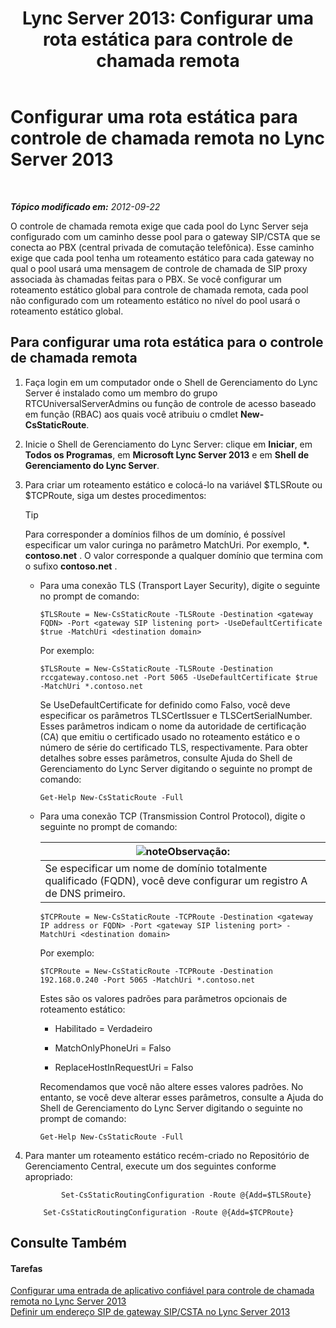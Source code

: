 ﻿---
title: 'Lync Server 2013: Configurar uma rota estática para controle de chamada remota'
TOCTitle: Configurar uma rota estática para controle de chamada remota
ms:assetid: f7003023-443d-48ee-989b-71e8b0b0abbd
ms:mtpsurl: https://technet.microsoft.com/pt-br/library/Gg615051(v=OCS.15)
ms:contentKeyID: 49308638
ms.date: 05/19/2016
mtps_version: v=OCS.15
ms.translationtype: HT
---

# Configurar uma rota estática para controle de chamada remota no Lync Server 2013

 

_**Tópico modificado em:** 2012-09-22_

O controle de chamada remota exige que cada pool do Lync Server seja configurado com um caminho desse pool para o gateway SIP/CSTA que se conecta ao PBX (central privada de comutação telefônica). Esse caminho exige que cada pool tenha um roteamento estático para cada gateway no qual o pool usará uma mensagem de controle de chamada de SIP proxy associada às chamadas feitas para o PBX. Se você configurar um roteamento estático global para controle de chamada remota, cada pool não configurado com um roteamento estático no nível do pool usará o roteamento estático global.

## Para configurar uma rota estática para o controle de chamada remota

1.  Faça login em um computador onde o Shell de Gerenciamento do Lync Server é instalado como um membro do grupo RTCUniversalServerAdmins ou função de controle de acesso baseado em função (RBAC) aos quais você atribuiu o cmdlet **New-CsStaticRoute**.

2.  Inicie o Shell de Gerenciamento do Lync Server: clique em **Iniciar**, em **Todos os Programas**, em **Microsoft Lync Server 2013** e em **Shell de Gerenciamento do Lync Server**.

3.  Para criar um roteamento estático e colocá-lo na variável $TLSRoute ou $TCPRoute, siga um destes procedimentos:
    

    > [!TIP]
    > Para corresponder a domínios filhos de um domínio, é possível especificar um valor curinga no parâmetro MatchUri. Por exemplo, <STRONG>*. contoso.net</STRONG> . O valor corresponde a qualquer domínio que termina com o sufixo <STRONG>contoso.net</STRONG> .

    
      - Para uma conexão TLS (Transport Layer Security), digite o seguinte no prompt de comando:
        
            $TLSRoute = New-CsStaticRoute -TLSRoute -Destination <gateway FQDN> -Port <gateway SIP listening port> -UseDefaultCertificate $true -MatchUri <destination domain>
        
        Por exemplo:
        
            $TLSRoute = New-CsStaticRoute -TLSRoute -Destination rccgateway.contoso.net -Port 5065 -UseDefaultCertificate $true -MatchUri *.contoso.net
        
        Se UseDefaultCertificate for definido como Falso, você deve especificar os parâmetros TLSCertIssuer e TLSCertSerialNumber. Esses parâmetros indicam o nome da autoridade de certificação (CA) que emitiu o certificado usado no roteamento estático e o número de série do certificado TLS, respectivamente. Para obter detalhes sobre esses parâmetros, consulte Ajuda do Shell de Gerenciamento do Lync Server digitando o seguinte no prompt de comando:
        
            Get-Help New-CsStaticRoute -Full
    
      - Para uma conexão TCP (Transmission Control Protocol), digite o seguinte no prompt de comando:
        
        <table>
        <thead>
        <tr class="header">
        <th><img src="images/Gg425756.note(OCS.15).gif" title="note" alt="note" />Observação:</th>
        </tr>
        </thead>
        <tbody>
        <tr class="odd">
        <td>Se especificar um nome de domínio totalmente qualificado (FQDN), você deve configurar um registro A de DNS primeiro.</td>
        </tr>
        </tbody>
        </table>
        
            $TCPRoute = New-CsStaticRoute -TCPRoute -Destination <gateway IP address or FQDN> -Port <gateway SIP listening port> -MatchUri <destination domain>
        
        Por exemplo:
        
            $TCPRoute = New-CsStaticRoute -TCPRoute -Destination 192.168.0.240 -Port 5065 -MatchUri *.contoso.net
        
        Estes são os valores padrões para parâmetros opcionais de roteamento estático:
        
          - Habilitado = Verdadeiro
        
          - MatchOnlyPhoneUri = Falso
        
          - ReplaceHostInRequestUri = Falso
        
        Recomendamos que você não altere esses valores padrões. No entanto, se você deve alterar esses parâmetros, consulte a Ajuda do Shell de Gerenciamento do Lync Server digitando o seguinte no prompt de comando:
        
            Get-Help New-CsStaticRoute -Full

4.  Para manter um roteamento estático recém-criado no Repositório de Gerenciamento Central, execute um dos seguintes conforme apropriado:
    
    ```
            Set-CsStaticRoutingConfiguration -Route @{Add=$TLSRoute}
    ```
    ```
        Set-CsStaticRoutingConfiguration -Route @{Add=$TCPRoute}
    ```

## Consulte Também

#### Tarefas

[Configurar uma entrada de aplicativo confiável para controle de chamada remota no Lync Server 2013](lync-server-2013-configure-a-trusted-application-entry-for-remote-call-control.md)  
[Definir um endereço SIP de gateway SIP/CSTA no Lync Server 2013](lync-server-2013-define-a-sip-csta-gateway-ip-address.md)

